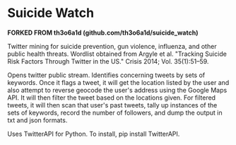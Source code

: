 Suicide Watch
=============

**FORKED FROM th3o6a1d (github.com/th3o6a1d/suicide_watch)**

Twitter mining for suicide prevention, gun violence, influenza, and other public
 health threats. Wordlist obtained from Argyle et al. "Tracking Suicide Risk
 Factors Through Twitter in the US." Crisis 2014; Vol. 35(1):51–59.

Opens twitter public stream. Identifies concerning tweets by sets of keywords.
 Once it flags a tweet, it will get the location listed by the user and also
 attempt to reverse geocode the user's address using the Google Maps API.  It
 will then filter the tweet based on the locations given.  For filtered tweets,
 it will then scan that user's past tweets, tally up instances of the sets of
 keywords, record the number of followers, and dump the output in txt and json
 formats.

Uses TwitterAPI for Python.  To install, pip install TwitterAPI.  
